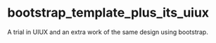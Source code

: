 # bootstrap_template_plus_its_uiux
A trial in UIUX and an extra work of the same design using bootstrap.
